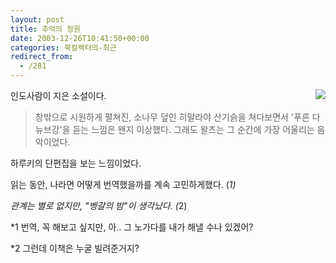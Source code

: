 ```yaml
---
layout: post
title: 추억의 정원
date: 2003-12-26T10:41:50+00:00
categories: 북컬렉터의-최근
redirect_from:
  - /281
---
```


<a href="http://www.bandibook.com/search/subject_view.php?code=2334259" target="bb"><img src="http://www.bandibook.com/largeimage/2334259.jpg" align="right" /></a>인도사람이 지은 소설이다.

> 창밖으로 시원하게 펼쳐진, 소나무 덮인 히말라야 산기슭을 쳐다보면서 '푸른 다뉴브강'을 듣는 느낌은 왠지 이상했다. 그래도 왈츠는 그 순간에 가장 어울리는 음악이었다.

하루키의 단편집을 보는 느낌이었다.

읽는 동안, 나라면 어떻게 번역했을까를 계속 고민하게했다. (<em>1)

관계는 별로 없지만, "벵갈의 밤"이 생각났다. (</em>2)

*1 번역, 꼭 해보고 싶지만, 아.. 그 노가다를 내가 해낼 수나 있겠어?

*2 그런데 이책은 누굴 빌려준거지?
